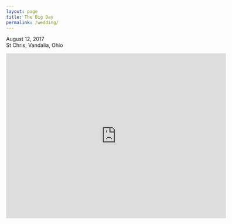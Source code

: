 ```yaml
---
layout: page
title: The Big Day
permalink: /wedding/
---
```


<p>
August 12, 2017<br />
St Chris, Vandalia, Ohio
</p>

<iframe
  width="600"
  height="450"
  frameborder="0" style="border:0" class="gmap"
  src="https://www.google.com/maps/embed/v1/place?key={{ site.google_api_key }}&q=st+christopher+vandalia" allowfullscreen>
</iframe>
